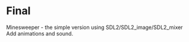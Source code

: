 # Final
Minesweeper - the simple version using SDL2/SDL2_image/SDL2_mixer
Add animations and sound.
